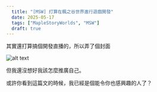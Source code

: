 ```yaml
---
  title: "[MSW] 打算在楓之谷世界進行遊戲開發"
  date: 2025-05-17
  tags: ["MapleStoryWorlds", "MSW"]
  draft: true
---
```


其實還打算搞個開發直播的，所以弄了個封面

![alt text](/msw-update-ep1/stream_canvas.png)

但我還沒想好我該怎麼推廣自己。

或許你看到這篇文的時候，我已經是個能令你也感興趣的人了？

